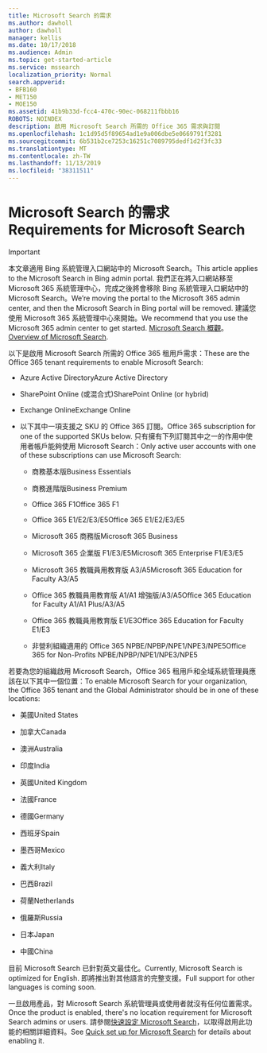 ```yaml
---
title: Microsoft Search 的需求
ms.author: dawholl
author: dawholl
manager: kellis
ms.date: 10/17/2018
ms.audience: Admin
ms.topic: get-started-article
ms.service: mssearch
localization_priority: Normal
search.appverid:
- BFB160
- MET150
- MOE150
ms.assetid: 41b9b33d-fcc4-470c-90ec-068211fbbb16
ROBOTS: NOINDEX
description: 啟用 Microsoft Search 所需的 Office 365 需求與訂閱
ms.openlocfilehash: 1c1d95d5f89654ad1e9a006dbe5e0669791f3281
ms.sourcegitcommit: 6b531b2ce7253c16251c7089795dedf1d2f3fc33
ms.translationtype: MT
ms.contentlocale: zh-TW
ms.lasthandoff: 11/13/2019
ms.locfileid: "38311511"
---
```

# <a name="requirements-for-microsoft-search"></a><span data-ttu-id="90e8b-103">Microsoft Search 的需求</span><span class="sxs-lookup"><span data-stu-id="90e8b-103">Requirements for Microsoft Search</span></span>

> [!IMPORTANT]
> <span data-ttu-id="90e8b-104">本文章適用 Bing 系統管理入口網站中的 Microsoft Search。</span><span class="sxs-lookup"><span data-stu-id="90e8b-104">This article applies to the Microsoft Search in Bing admin portal.</span></span> <span data-ttu-id="90e8b-105">我們正在將入口網站移至 Microsoft 365 系統管理中心，完成之後將會移除 Bing 系統管理入口網站中的 Microsoft Search。</span><span class="sxs-lookup"><span data-stu-id="90e8b-105">We’re moving the portal to the Microsoft 365 admin center, and then the Microsoft Search in Bing portal will be removed.</span></span> <span data-ttu-id="90e8b-106">建議您使用 Microsoft 365 系統管理中心來開始。</span><span class="sxs-lookup"><span data-stu-id="90e8b-106">We recommend that you use the Microsoft 365 admin center to get started.</span></span> <span data-ttu-id="90e8b-107">[Microsoft Search 概觀](overview-microsoft-search.md)。</span><span class="sxs-lookup"><span data-stu-id="90e8b-107">[Overview of Microsoft Search](overview-microsoft-search.md).</span></span>

<span data-ttu-id="90e8b-108">以下是啟用 Microsoft Search 所需的 Office 365 租用戶需求：</span><span class="sxs-lookup"><span data-stu-id="90e8b-108">These are the Office 365 tenant requirements to enable Microsoft Search:</span></span> 
  
- <span data-ttu-id="90e8b-109">Azure Active Directory</span><span class="sxs-lookup"><span data-stu-id="90e8b-109">Azure Active Directory</span></span>
    
- <span data-ttu-id="90e8b-110">SharePoint Online (或混合式)</span><span class="sxs-lookup"><span data-stu-id="90e8b-110">SharePoint Online (or hybrid)</span></span>
    
- <span data-ttu-id="90e8b-111">Exchange Online</span><span class="sxs-lookup"><span data-stu-id="90e8b-111">Exchange Online</span></span>
    
- <span data-ttu-id="90e8b-112">以下其中一項支援之 SKU 的 Office 365 訂閱。</span><span class="sxs-lookup"><span data-stu-id="90e8b-112">Office 365 subscription for one of the supported SKUs below.</span></span> <span data-ttu-id="90e8b-113">只有擁有下列訂閱其中之一的作用中使用者帳戶能夠使用 Microsoft Search：</span><span class="sxs-lookup"><span data-stu-id="90e8b-113">Only active user accounts with one of these subscriptions can use Microsoft Search:</span></span>
    
  - <span data-ttu-id="90e8b-114">商務基本版</span><span class="sxs-lookup"><span data-stu-id="90e8b-114">Business Essentials</span></span>
    
  - <span data-ttu-id="90e8b-115">商務進階版</span><span class="sxs-lookup"><span data-stu-id="90e8b-115">Business Premium</span></span>
    
  - <span data-ttu-id="90e8b-116">Office 365 F1</span><span class="sxs-lookup"><span data-stu-id="90e8b-116">Office 365 F1</span></span>
    
  - <span data-ttu-id="90e8b-117">Office 365 E1/E2/E3/E5</span><span class="sxs-lookup"><span data-stu-id="90e8b-117">Office 365 E1/E2/E3/E5</span></span>
    
  - <span data-ttu-id="90e8b-118">Microsoft 365 商務版</span><span class="sxs-lookup"><span data-stu-id="90e8b-118">Microsoft 365 Business</span></span>
    
  - <span data-ttu-id="90e8b-119">Microsoft 365 企業版 F1/E3/E5</span><span class="sxs-lookup"><span data-stu-id="90e8b-119">Microsoft 365 Enterprise F1/E3/E5</span></span>
    
  - <span data-ttu-id="90e8b-120">Microsoft 365 教職員用教育版 A3/A5</span><span class="sxs-lookup"><span data-stu-id="90e8b-120">Microsoft 365 Education for Faculty A3/A5</span></span>
    
  - <span data-ttu-id="90e8b-121">Office 365 教職員用教育版 A1/A1 增強版/A3/A5</span><span class="sxs-lookup"><span data-stu-id="90e8b-121">Office 365 Education for Faculty A1/A1 Plus/A3/A5</span></span>
    
  - <span data-ttu-id="90e8b-122">Office 365 教職員用教育版 E1/E3</span><span class="sxs-lookup"><span data-stu-id="90e8b-122">Office 365 Education for Faculty E1/E3</span></span>
    
  - <span data-ttu-id="90e8b-123">非營利組織適用的 Office 365 NPBE/NPBP/NPE1/NPE3/NPE5</span><span class="sxs-lookup"><span data-stu-id="90e8b-123">Office 365 for Non-Profits NPBE/NPBP/NPE1/NPE3/NPE5</span></span>
    
<span data-ttu-id="90e8b-124">若要為您的組織啟用 Microsoft Search，Office 365 租用戶和全域系統管理員應該在以下其中一個位置：</span><span class="sxs-lookup"><span data-stu-id="90e8b-124">To enable Microsoft Search for your organization, the Office 365 tenant and the Global Administrator should be in one of these locations:</span></span>
  
- <span data-ttu-id="90e8b-125">美國</span><span class="sxs-lookup"><span data-stu-id="90e8b-125">United States</span></span>
    
- <span data-ttu-id="90e8b-126">加拿大</span><span class="sxs-lookup"><span data-stu-id="90e8b-126">Canada</span></span>
    
- <span data-ttu-id="90e8b-127">澳洲</span><span class="sxs-lookup"><span data-stu-id="90e8b-127">Australia</span></span>
    
- <span data-ttu-id="90e8b-128">印度</span><span class="sxs-lookup"><span data-stu-id="90e8b-128">India</span></span>
    
- <span data-ttu-id="90e8b-129">英國</span><span class="sxs-lookup"><span data-stu-id="90e8b-129">United Kingdom</span></span>
    
- <span data-ttu-id="90e8b-130">法國</span><span class="sxs-lookup"><span data-stu-id="90e8b-130">France</span></span>
    
- <span data-ttu-id="90e8b-131">德國</span><span class="sxs-lookup"><span data-stu-id="90e8b-131">Germany</span></span>
  
- <span data-ttu-id="90e8b-132">西班牙</span><span class="sxs-lookup"><span data-stu-id="90e8b-132">Spain</span></span>
    
- <span data-ttu-id="90e8b-133">墨西哥</span><span class="sxs-lookup"><span data-stu-id="90e8b-133">Mexico</span></span>
    
- <span data-ttu-id="90e8b-134">義大利</span><span class="sxs-lookup"><span data-stu-id="90e8b-134">Italy</span></span>
    
- <span data-ttu-id="90e8b-135">巴西</span><span class="sxs-lookup"><span data-stu-id="90e8b-135">Brazil</span></span>
    
- <span data-ttu-id="90e8b-136">荷蘭</span><span class="sxs-lookup"><span data-stu-id="90e8b-136">Netherlands</span></span>
    
- <span data-ttu-id="90e8b-137">俄羅斯</span><span class="sxs-lookup"><span data-stu-id="90e8b-137">Russia</span></span>
    
- <span data-ttu-id="90e8b-138">日本</span><span class="sxs-lookup"><span data-stu-id="90e8b-138">Japan</span></span>

- <span data-ttu-id="90e8b-139">中國</span><span class="sxs-lookup"><span data-stu-id="90e8b-139">China</span></span>
 
<span data-ttu-id="90e8b-140">目前 Microsoft Search 已針對英文最佳化。</span><span class="sxs-lookup"><span data-stu-id="90e8b-140">Currently, Microsoft Search is optimized for English.</span></span> <span data-ttu-id="90e8b-141">即將推出對其他語言的完整支援。</span><span class="sxs-lookup"><span data-stu-id="90e8b-141">Full support for other languages is coming soon.</span></span>

<span data-ttu-id="90e8b-142">一旦啟用產品，對 Microsoft Search 系統管理員或使用者就沒有任何位置需求。</span><span class="sxs-lookup"><span data-stu-id="90e8b-142">Once the product is enabled, there's no location requirement for Microsoft Search admins or users.</span></span> <span data-ttu-id="90e8b-143">請參閱[快速設定 Microsoft Search](quick-set-up.md)，以取得啟用此功能的相關詳細資料。</span><span class="sxs-lookup"><span data-stu-id="90e8b-143">See [Quick set up for Microsoft Search](quick-set-up.md) for details about enabling it.</span></span> 

  


